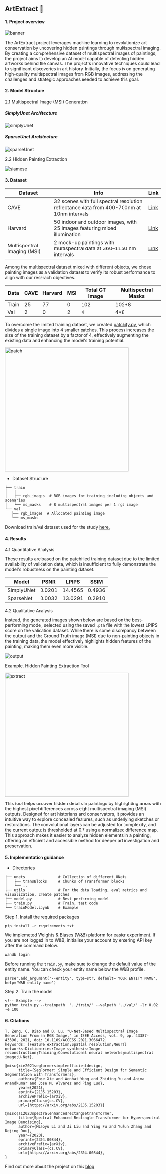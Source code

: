 ## ArtExtract 🎨 

#### 1. Project overview
![banner](./img/banner.png)


The ArtExtract project leverages machine learning to revolutionize art conservation by uncovering hidden paintings through multispectral imaging. By creating a comprehensive dataset of multispectral images of paintings, the project aims to develop an AI model capable of detecting hidden artworks behind the canvas. The project's innovative techniques could lead to significant discoveries in art history. Initially, the focus is on generating high-quality multispectral images from RGB images, addressing the challenges and strategic approaches needed to achieve this goal.

#### 2. Model Structure
<!-- Model architecture image and explanation will be added -->
2.1 Multispectral Image (MSI) Generation 
##### SimplyUnet Architecture
![simplyUnet](./img/simplyUnet.png)

##### SparseUnet Architecture
![sparseUnet](./img/sparseUnet.png)

2.2 Hidden Painting Extraction

![siamese](./img/siamese_viz.png)

#### 3. Dataset 
| Dataset  | Info | Link |
| ------------- | ------------- |------------- |
| CAVE  | 32 scenes with full spectral resolution reflectance data from 400-700nm at 10nm intervals | [Link](https://www.cs.columbia.edu/CAVE/databases/multispectral/)  |
| Harvard | 50 indoor and outdoor images, with 25 images featuring mixed illumination  | [Link](https://vision.seas.harvard.edu/hyperspec/d2x5g3/)  |
| Multispectral Imaging (MSI) | 2 mock-up paintings with multispectral data at 360–1150 nm intervals| [Link](https://projects.ics.forth.gr/cvrl/msi/)  |

Among the multispectral dataset mixed with different objects, we chose painting images as a validation dataset to verify its robust performance to align with our reserach objectives.

| Data  | CAVE  | Harvard |MSI |Total  GT Image | Multispectral Masks|
| ------------| ------------- |------------- |  ------------- |------------- |------------- |
|Train|25|77|0|102|102*8|
|Val|2|0|2|4|4*8|

To overcome the limited training dataset, we created [patchify.py](utils/patchify.py), which divides a single image into 4 smaller patches. This process increases the size of the training dataset by a factor of 4, effectively augmenting the existing data and enhancing the model's training potential.

<img src="./img/patchify_viz.png" alt="patch" width="400"/>

- Dataset Structure
 ```               
├── train 
│   │
│   ├── rgb_images  # RGB images for training including objects and scenaries                      
│   └── ms_masks    # 8 multispectral images per 1 rgb image
└── val 
    ├── rgb_images  # Allocated painting image                       
    └── ms_masks  
```

Download train/val dataset used for the study [here.](https://drive.google.com/drive/folders/1tW_GlgvikZlo6fHXr8Sjq1yrLTHw4tSz?usp=share_link)

#### 4. Results
4.1 Quantitative Analysis

These results are based on the patchified training dataset due to the limited availability of validation data, which is insufficient to fully demonstrate the model's robustness on the painting dataset.

| Model  | PSNR  | LPIPS |SSIM |
| ------------| ------------- |------------- |  ------------- |
|SimplyUNet  |0.0201	|14.4565|	0.4936|
|SparseNet|0.0032|	13.0291	|0.2910|

<!-- Explanation would be added -->

4.2 Qualitative Analysis

Instead, the generated images shown below are based on the best-performing model, selected using the saved `.pth` file with the lowest LPIPS score on the validation dataset. While there is some discrepancy between the output and the Ground Truth image (MSI) due to non-painting objects in the training data, the model effectively highlights hidden features of the painting, making them even more visible.

![output](./img/visualized_output.png)

Example. Hidden Painting Extraction Tool

<img src="./img/extract1.png" alt="extract" width="400"/>

This tool helps uncover hidden details in paintings by highlighting areas with the highest pixel differences across eight multispectral imaging (MSI) outputs. Designed for art historians and conservators, it provides an intuitive way to explore concealed features, such as underlying sketches or restorations. The convolutional layers can be adjusted for complexity, and the current output is thresholded at 0.7 using a normalized difference map. This approach makes it easier to analyze hidden elements in a painting, offering an efficient and accessible method for deeper art investigation and preservation.



#### 5. Implementation guidance

- Directories
```                
├── unets               # Collection of different UNets            
│   ├── transBlocks     # Chunks of Transformer blocks          
│   └── ..       
├── utils               # For the data loading, eval metrics and visualization, create patches
├── model.py            # Best performing model       
├── train.py            # Train, test code       
└── trainModel.ipynb    # Example 
```

Step 1. Install the required packages
```
pip install -r requirements.txt
```
We implemeted Weights & Biases (W&B) platform for easier experiment. If you are not logged in to W&B, initialise your account by entering API key after the command below. 
```
wandb login
```
Before running the ```train.py```, make sure to change the default value of the entity name. You can check your entity name below the W&B profile.
```
parser.add_argument('--entity', type=str, default='YOUR ENTITY NAME', help='W&B entity name')
```
Step 2. Train the model 
```
<!-- Example -->
python train.py --trainpath  '../train/' --valpath '../val/' -lr 0.02 -e 100
```

#### 6. Citations
```
T. Zeng, C. Diao and D. Lu, "U-Net-Based Multispectral Image Generation From an RGB Image," in IEEE Access, vol. 9, pp. 43387-43396, 2021, doi: 10.1109/ACCESS.2021.3066472.
keywords: {Feature extraction;Spatial resolution;Neural networks;Dictionaries;Image synthesis;Image reconstruction;Training;Convolutional neural networks;multispectral image;U-Net},

@misc{xie2021segformersimpleefficientdesign,
      title={SegFormer: Simple and Efficient Design for Semantic Segmentation with Transformers}, 
      author={Enze Xie and Wenhai Wang and Zhiding Yu and Anima Anandkumar and Jose M. Alvarez and Ping Luo},
      year={2021},
      eprint={2105.15203},
      archivePrefix={arXiv},
      primaryClass={cs.CV},
      url={https://arxiv.org/abs/2105.15203}}

@misc{li2023spectralenhancedrectangletransformer,
      title={Spectral Enhanced Rectangle Transformer for Hyperspectral Image Denoising}, 
      author={Miaoyu Li and Ji Liu and Ying Fu and Yulun Zhang and Dejing Dou},
      year={2023},
      eprint={2304.00844},
      archivePrefix={arXiv},
      primaryClass={cs.CV},
      url={https://arxiv.org/abs/2304.00844}, 
}
```


Find out more about the project on this [blog]([https://medium.com/@soyoungpark.psy](https://medium.com/@soyoungpark.psy/beneath-the-canvas-discovering-hidden-art-with-ai-part1-gsoc-24-3dc499758120))
